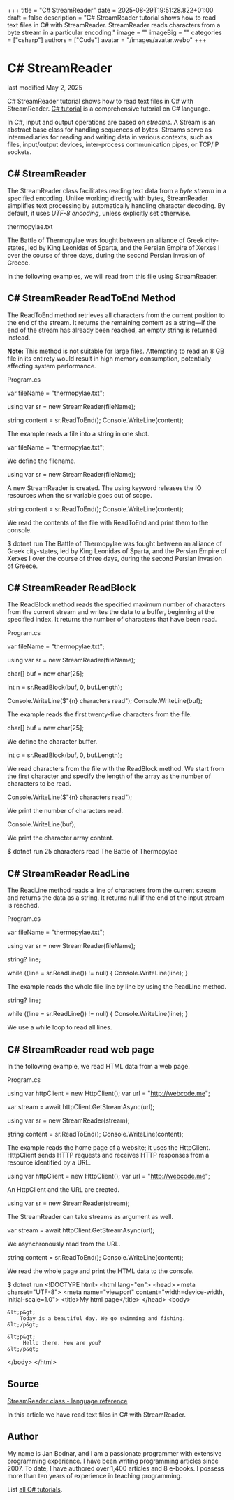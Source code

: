 +++
title = "C# StreamReader"
date = 2025-08-29T19:51:28.822+01:00
draft = false
description = "C# StreamReader tutorial shows how to read text files in C# with StreamReader. StreamReader reads characters from a byte stream in a particular encoding."
image = ""
imageBig = ""
categories = ["csharp"]
authors = ["Cude"]
avatar = "/images/avatar.webp"
+++

# C# StreamReader

last modified May 2, 2025

 

C# StreamReader tutorial shows how to read text files in C# with StreamReader. 
[C# tutorial](http://zetcode.com/lang/csharp/) is a comprehensive
tutorial on C# language.

In C#, input and output operations are based on *streams*. A
Stream is an abstract base class for handling sequences of bytes.
Streams serve as intermediaries for reading and writing data in various
contexts, such as files, input/output devices, inter-process communication
pipes, or TCP/IP sockets.

## C# StreamReader

The StreamReader class facilitates reading text data from a
*byte stream* in a specified encoding. Unlike working directly with
bytes, StreamReader simplifies text processing by automatically
handling character decoding. By default, it uses *UTF-8 encoding*, unless
explicitly set otherwise.

thermopylae.txt
  

The Battle of Thermopylae was fought between an alliance of Greek city-states, 
led by King Leonidas of Sparta, and the Persian Empire of Xerxes I over the 
course of three days, during the second Persian invasion of Greece. 

In the following examples, we will read from this file using
StreamReader.

## C# StreamReader ReadToEnd Method

The ReadToEnd method retrieves all characters from the current
position to the end of the stream. It returns the remaining content as a
string—if the end of the stream has already been reached, an empty
string is returned instead.

**Note:** This method is not suitable for large files.
Attempting to read an 8 GB file in its entirety would result in high memory
consumption, potentially affecting system performance.

Program.cs
  

var fileName = "thermopylae.txt";

using var sr = new StreamReader(fileName);

string content = sr.ReadToEnd();
Console.WriteLine(content);

The example reads a file into a string in one shot. 

var fileName = "thermopylae.txt";

We define the filename. 

using var sr = new StreamReader(fileName);

A new StreamReader is created. The using keyword
releases the IO resources when the sr variable goes out of scope.

string content = sr.ReadToEnd();
Console.WriteLine(content);

We read the contents of the file with ReadToEnd and print 
them to the console.

$ dotnet run
The Battle of Thermopylae was fought between an alliance of Greek city-states,
led by King Leonidas of Sparta, and the Persian Empire of Xerxes I over the
course of three days, during the second Persian invasion of Greece.

## C# StreamReader ReadBlock

The ReadBlock method reads the specified maximum number of
characters from the current stream and writes the data to a buffer, beginning at
the specified index. It returns the number of characters that have been read.

Program.cs
  

var fileName = "thermopylae.txt";

using var sr = new StreamReader(fileName);

char[] buf = new char[25];

int n = sr.ReadBlock(buf, 0, buf.Length);

Console.WriteLine($"{n} characters read");
Console.WriteLine(buf);

The example reads the first twenty-five characters from the file.

char[] buf = new char[25];

We define the character buffer.

int c = sr.ReadBlock(buf, 0, buf.Length);

We read characters from the file with the ReadBlock method. We
start from the first character and specify the length of the array as the number
of characters to be read. 

Console.WriteLine($"{n} characters read");

We print the number of characters read. 

Console.WriteLine(buf); 

We print the character array content.

$ dotnet run
25 characters read
The Battle of Thermopylae

## C# StreamReader ReadLine

The ReadLine method reads a line of characters from the current
stream and returns the data as a string. It returns
null if the end of the input stream is reached.

Program.cs
  

var fileName = "thermopylae.txt";

using var sr = new StreamReader(fileName);

string? line;

while ((line = sr.ReadLine()) != null)
{
    Console.WriteLine(line);
}

The example reads the whole file line by line by using the ReadLine
method.

string? line;

while ((line = sr.ReadLine()) != null)
{
    Console.WriteLine(line);
}

We use a while loop to read all lines. 

## C# StreamReader read web page

In the following example, we read HTML data from a web page.    

Program.cs
  

using var httpClient = new HttpClient();
var url = "http://webcode.me";

var stream = await httpClient.GetStreamAsync(url);

using var sr = new StreamReader(stream);

string content = sr.ReadToEnd();
Console.WriteLine(content);

The example reads the home page of a website; it uses the HttpClient.
HttpClient sends HTTP requests and receives HTTP responses from a
resource identified by a URL.

using var httpClient = new HttpClient();
var url = "http://webcode.me";

An HttpClient and the URL are created.

using var sr = new StreamReader(stream);

The StreamReader can take streams as argument as well.

var stream = await httpClient.GetStreamAsync(url);

We asynchronously read from the URL.

string content = sr.ReadToEnd();
Console.WriteLine(content);

We read the whole page and print the HTML data to the console.

$ dotnet run
&lt;!DOCTYPE html&gt;
&lt;html lang="en"&gt;
&lt;head&gt;
    &lt;meta charset="UTF-8"&gt;
    &lt;meta name="viewport" content="width=device-width, initial-scale=1.0"&gt;
    &lt;title&gt;My html page&lt;/title&gt;
&lt;/head&gt;
&lt;body&gt;

    &lt;p&gt;
        Today is a beautiful day. We go swimming and fishing.
    &lt;/p&gt;

    &lt;p&gt;
         Hello there. How are you?
    &lt;/p&gt;

&lt;/body&gt;
&lt;/html&gt;

## Source

[StreamReader class - language reference](https://learn.microsoft.com/en-us/dotnet/api/system.io.streamreader?view=net-8.0)

In this article we have read text files in C# with StreamReader.

## Author

My name is Jan Bodnar, and I am a passionate programmer with extensive
programming experience. I have been writing programming articles since 2007.
To date, I have authored over 1,400 articles and 8 e-books. I possess more
than ten years of experience in teaching programming.

List [all C# tutorials](/csharp/).
